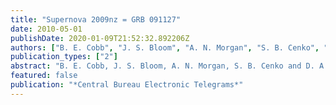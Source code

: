 ```yaml
---
title: "Supernova 2009nz = GRB 091127"
date: 2010-05-01
publishDate: 2020-01-09T21:52:32.892206Z
authors: ["B. E. Cobb", "J. S. Bloom", "A. N. Morgan", "S. B. Cenko", "D. A. Perley"]
publication_types: ["2"]
abstract: "B. E. Cobb, J. S. Bloom, A. N. Morgan, S. B. Cenko and D. A. Perley, University of California, Berkeley -- on behalf of a larger collaboration -- report that an apparent supernova appeared at the site of the gamma-ray burst designated GRB 091127 (Troja et al. 2009, GCN 10191, posted at website URL http://gcn.gsfc.nasa.gov/gcn3/10191.gcn3), at position R.A. = 2h26m19s.9, Decl. = -18d57'09`` (equinox 2000.0), which is coincident with the optical afterglow (Immler et al. 2009, GCN 10193) of GRB 091127 at a redshift of z = 0.49 (Cucchiara et al. 2009, GCN 10202; Thoene et al. 2009, GCN 10233). Deep images obtained with the 8-m Gemini-South telescope on 2010 Mar. 10.1 UT show what is apparently a slightly elongated host galaxy, with the optical transient located 0''.09 west and 0''.26 south of the center of that galaxy, at a magnitude of I = 22.6. Optical imaging obtained using the Gemini Multi-Object Spectrograph on the same telescope and the ANDICAM instrument on the 1.3-m telescope at Cerro Tololo indicates that -- while the optical afterglow of the GRB is initially dominant -- the rising light from the presumed supernova becomes evident after about 10 days post-GRB, similar to SN 2003dh, associated with GRB 030329 (cf. IAUC 8114) becoming evident at about six days post-GRB (Bloom et al. 2004, Ap.J. 127, 252). The presumed supernova for GRB 091127 (here designated SN 2009nz) reached a peak brightness at about 22 +/- 3 days post-GRB, which is consistent with the rise-time expected for a GRB-supernova at redshift z = 0.49 [rise-time about 20*(1+z); e.g., Zeh et al. 2004, Ap.J. 609, 952]. In general, the rise and decay characteristics of SN 2009nz are similar to those of the prototypical GRB supernova, SN 1998bw. Gemini observations taken on 2009 Dec. 7.15 (about nine days post-burst) find the system to be at approximate I-magnitude 21.7, while extrapolations from the early-time afterglow decay suggest that an afterglow-only system at nine days post-burst would be around I-magnitude 22.1. From the first Gemini epoch to a second take on 2009 Dec. 16.03 (about 18 days post-burst), the system brightens by 0.06 +/- 0.02 magnitude. Without a supernova component, the afterglow should have dimmed during this time by nearly a magnitude. The first and second epoch are not simply detecting a host-galaxy component, however, because the decay of the supernova was then followed in a third epoch of Gemini imaging taken on 2010 Jan. 14.08 (about 47 days post-burst). From the second to the third epoch, the system dimmed by 0.58 +/- 0.02 magnitude. The observed peak magnitude of SN 2009nz (correcting for a small amount of Galactic reddening, A_V = 0.125, as well as the contribution from the host galaxy and optical afterglow) is I = 22.3. Assuming little or no host-galaxy reddening (which is consistent with the observations of the optical afterglow of the GRB), the absolute V magnitude of SN 2009nz is about -19.0, similar to SN 1998bw (cf. IAUC 6901), associated with GRB 980425 (Galama et al. 1998, Nature, 395, 670)."
featured: false
publication: "*Central Bureau Electronic Telegrams*"
---
```


